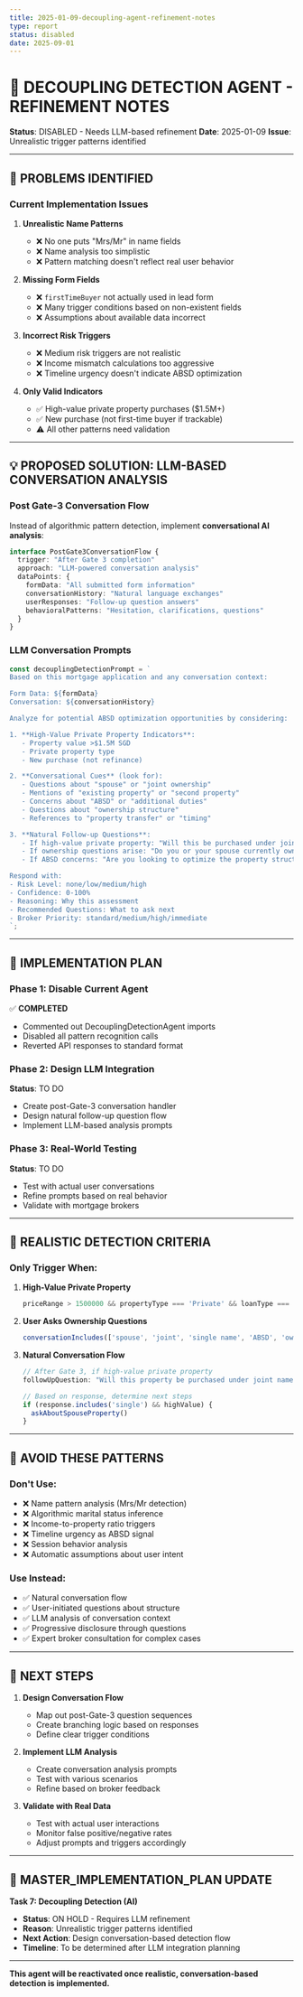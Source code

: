 ```yaml
---
title: 2025-01-09-decoupling-agent-refinement-notes
type: report
status: disabled
date: 2025-09-01
---
```


# 🔄 DECOUPLING DETECTION AGENT - REFINEMENT NOTES

**Status**: DISABLED - Needs LLM-based refinement
**Date**: 2025-01-09
**Issue**: Unrealistic trigger patterns identified

---

## 🚨 PROBLEMS IDENTIFIED

### **Current Implementation Issues**

1. **Unrealistic Name Patterns**
   - ❌ No one puts "Mrs/Mr" in name fields
   - ❌ Name analysis too simplistic
   - ❌ Pattern matching doesn't reflect real user behavior

2. **Missing Form Fields**
   - ❌ `firstTimeBuyer` not actually used in lead form
   - ❌ Many trigger conditions based on non-existent fields
   - ❌ Assumptions about available data incorrect

3. **Incorrect Risk Triggers**
   - ❌ Medium risk triggers are not realistic
   - ❌ Income mismatch calculations too aggressive
   - ❌ Timeline urgency doesn't indicate ABSD optimization

4. **Only Valid Indicators**
   - ✅ High-value private property purchases ($1.5M+)
   - ✅ New purchase (not first-time buyer if trackable)
   - ⚠️ All other patterns need validation

---

## 💡 PROPOSED SOLUTION: LLM-BASED CONVERSATION ANALYSIS

### **Post Gate-3 Conversation Flow**

Instead of algorithmic pattern detection, implement **conversational AI analysis**:

```typescript
interface PostGate3ConversationFlow {
  trigger: "After Gate 3 completion"
  approach: "LLM-powered conversation analysis"
  dataPoints: {
    formData: "All submitted form information"
    conversationHistory: "Natural language exchanges"
    userResponses: "Follow-up question answers"
    behavioralPatterns: "Hesitation, clarifications, questions"
  }
}
```

### **LLM Conversation Prompts**

```typescript
const decouplingDetectionPrompt = `
Based on this mortgage application and any conversation context:

Form Data: ${formData}
Conversation: ${conversationHistory}

Analyze for potential ABSD optimization opportunities by considering:

1. **High-Value Private Property Indicators**:
   - Property value >$1.5M SGD
   - Private property type
   - New purchase (not refinance)

2. **Conversational Cues** (look for):
   - Questions about "spouse" or "joint ownership"
   - Mentions of "existing property" or "second property"
   - Concerns about "ABSD" or "additional duties"
   - Questions about "ownership structure"
   - References to "property transfer" or "timing"

3. **Natural Follow-up Questions**:
   - If high-value private property: "Will this be purchased under joint names or single name?"
   - If ownership questions arise: "Do you or your spouse currently own any property?"
   - If ABSD concerns: "Are you looking to optimize the property structure?"

Respond with:
- Risk Level: none/low/medium/high
- Confidence: 0-100%
- Reasoning: Why this assessment
- Recommended Questions: What to ask next
- Broker Priority: standard/medium/high/immediate
`;
```

---

## 🔧 IMPLEMENTATION PLAN

### **Phase 1: Disable Current Agent**
✅ **COMPLETED**
- Commented out DecouplingDetectionAgent imports
- Disabled all pattern recognition calls
- Reverted API responses to standard format

### **Phase 2: Design LLM Integration**
**Status**: TO DO
- Create post-Gate-3 conversation handler
- Design natural follow-up question flow
- Implement LLM-based analysis prompts

### **Phase 3: Real-World Testing**
**Status**: TO DO
- Test with actual user conversations
- Refine prompts based on real behavior
- Validate with mortgage brokers

---

## 🎯 REALISTIC DETECTION CRITERIA

### **Only Trigger When**:

1. **High-Value Private Property**
   ```typescript
   priceRange > 1500000 && propertyType === 'Private' && loanType === 'new_purchase'
   ```

2. **User Asks Ownership Questions**
   ```typescript
   conversationIncludes(['spouse', 'joint', 'single name', 'ABSD', 'ownership'])
   ```

3. **Natural Conversation Flow**
   ```typescript
   // After Gate 3, if high-value private property
   followUpQuestion: "Will this property be purchased under joint names or single name?"
   
   // Based on response, determine next steps
   if (response.includes('single') && highValue) {
     askAboutSpouseProperty()
   }
   ```

---

## 🚫 AVOID THESE PATTERNS

### **Don't Use**:
- ❌ Name pattern analysis (Mrs/Mr detection)
- ❌ Algorithmic marital status inference
- ❌ Income-to-property ratio triggers
- ❌ Timeline urgency as ABSD signal
- ❌ Session behavior analysis
- ❌ Automatic assumptions about user intent

### **Use Instead**:
- ✅ Natural conversation flow
- ✅ User-initiated questions about structure
- ✅ LLM analysis of conversation context
- ✅ Progressive disclosure through questions
- ✅ Expert broker consultation for complex cases

---

## 📝 NEXT STEPS

1. **Design Conversation Flow**
   - Map out post-Gate-3 question sequences
   - Create branching logic based on responses
   - Define clear trigger conditions

2. **Implement LLM Analysis**
   - Create conversation analysis prompts
   - Test with various scenarios
   - Refine based on broker feedback

3. **Validate with Real Data**
   - Test with actual user interactions
   - Monitor false positive/negative rates
   - Adjust prompts and triggers accordingly

---

## 🔄 MASTER_IMPLEMENTATION_PLAN UPDATE

**Task 7: Decoupling Detection (AI)**
- **Status**: ON HOLD - Requires LLM refinement
- **Reason**: Unrealistic trigger patterns identified
- **Next Action**: Design conversation-based detection flow
- **Timeline**: To be determined after LLM integration planning

---

**This agent will be reactivated once realistic, conversation-based detection is implemented.**